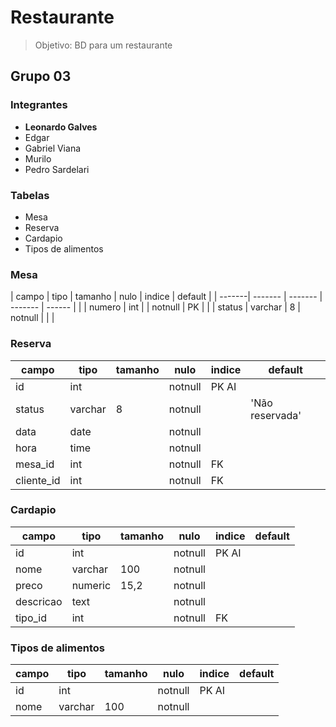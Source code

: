 # Restaurante

> Objetivo: BD para um restaurante

## Grupo 03

### Integrantes
* **Leonardo Galves**
* Edgar
* Gabriel Viana
* Murilo
* Pedro Sardelari

### Tabelas
- Mesa
- Reserva
- Cardapio
- Tipos de alimentos

### Mesa

| campo  | tipo    | tamanho | nulo    | indice | default |
| -------| ------- | ------- | ------- | ------ |         |
| numero | int     |         | notnull | PK     |         |
| status | varchar | 8       | notnull |        |         |

### Reserva

| campo      | tipo    | tamanho | nulo    | indice | default         |
| -----------| ------- | ------- | ------- | ------ | --------------- |
| id         | int     |         | notnull | PK	AI  |                 |
| status     | varchar | 8       | notnull |        | 'Não reservada' |
| data       | date    |         | notnull |        |                 |
| hora       | time    |         | notnull |        |                 |
| mesa_id    | int     |         | notnull | FK     |                 |
| cliente_id | int 	   |         | notnull | FK     |                 |

### Cardapio

| campo     | tipo    | tamanho | nulo    | indice | default |
| --------- | ------- | ------- | ------- | ------ | ------- |
| id        | int     |         | notnull | PK AI  |         |
| nome      | varchar | 100     | notnull |        | 	     |
| preco     | numeric | 15,2    | notnull |        |         |
| descricao | text    |         | notnull | 	   |         |
| tipo_id   | int     |         | notnull | FK     |         |

### Tipos de alimentos

| campo | tipo    | tamanho | nulo    | indice | default |
| ----- | ------- | ------- | ------- | ------ | ------- |
| id    | int     |         | notnull | PK AI  |         |
| nome  | varchar |  100    | notnull |        | 	     |
